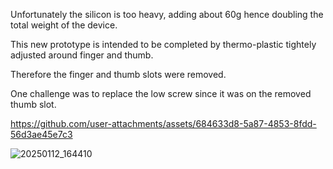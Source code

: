 Unfortunately the silicon is too heavy, adding about 60g hence doubling the total weight of the device.

This new prototype is intended to be completed by thermo-plastic tightely adjusted around finger and thumb.

Therefore the finger and thumb slots were removed.

One challenge was to replace the low screw since it was on the removed thumb slot.

https://github.com/user-attachments/assets/684633d8-5a87-4853-8fdd-56d3ae45e7c3

![20250112_164410](https://github.com/user-attachments/assets/0545fb7a-5fd2-4f39-811b-19341ddf8281)
